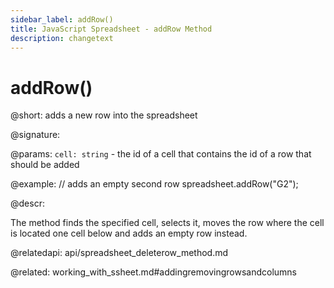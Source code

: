 ```yaml
---
sidebar_label: addRow()
title: JavaScript Spreadsheet - addRow Method
description: changetext
---
```


# addRow()

@short: adds a new row into the spreadsheet

@signature:

@params:
`cell: string` - the id of a cell that contains the id of a row that should be added

@example:
// adds an empty second row
spreadsheet.addRow("G2");

@descr:

The method finds the specified cell, selects it, moves the row where the cell is located one cell below and adds an empty row instead.

@relatedapi:
api/spreadsheet_deleterow_method.md

@related:
working_with_ssheet.md#addingremovingrowsandcolumns
